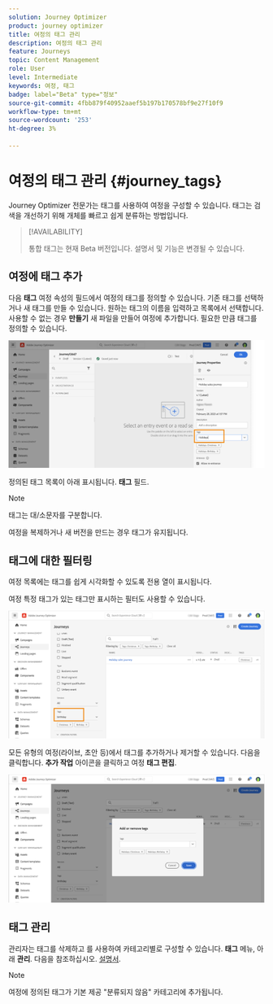 ```yaml
---
solution: Journey Optimizer
product: journey optimizer
title: 여정의 태그 관리
description: 여정의 태그 관리
feature: Journeys
topic: Content Management
role: User
level: Intermediate
keywords: 여정, 태그
badge: label="Beta" type="정보"
source-git-commit: 4fbb879f40952aaef5b197b170578bf9e27f10f9
workflow-type: tm+mt
source-wordcount: '253'
ht-degree: 3%

---
```


# 여정의 태그 관리 {#journey_tags}

Journey Optimizer 전문가는 태그를 사용하여 여정을 구성할 수 있습니다. 태그는 검색을 개선하기 위해 개체를 빠르고 쉽게 분류하는 방법입니다.

>[!AVAILABILITY]
>
> 통합 태그는 현재 Beta 버전입니다. 설명서 및 기능은 변경될 수 있습니다.

## 여정에 태그 추가

다음 **태그** 여정 속성의 필드에서 여정의 태그를 정의할 수 있습니다. 기존 태그를 선택하거나 새 태그를 만들 수 있습니다. 원하는 태그의 이름을 입력하고 목록에서 선택합니다. 사용할 수 없는 경우 **만들기** 새 파일을 만들어 여정에 추가합니다. 필요한 만큼 태그를 정의할 수 있습니다.

![](assets/tags1.png)

정의된 태그 목록이 아래 표시됩니다. **태그** 필드.

>[!NOTE]
>
> 태그는 대/소문자를 구분합니다.
> 
> 여정을 복제하거나 새 버전을 만드는 경우 태그가 유지됩니다.

## 태그에 대한 필터링

여정 목록에는 태그를 쉽게 시각화할 수 있도록 전용 열이 표시됩니다.

여정 특정 태그가 있는 태그만 표시하는 필터도 사용할 수 있습니다.

![](assets/tags2.png)

모든 유형의 여정(라이브, 초안 등)에서 태그를 추가하거나 제거할 수 있습니다. 다음을 클릭합니다. **추가 작업** 아이콘을 클릭하고 여정 **태그 편집**.

![](assets/tags3.png)

## 태그 관리

관리자는 태그를 삭제하고 를 사용하여 카테고리별로 구성할 수 있습니다. **태그** 메뉴, 아래 **관리**. 다음을 참조하십시오. [설명서](https://experienceleague.adobe.com/docs/experience-platform/administrative-tags/overview.html).

>[!NOTE]
>
> 여정에 정의된 태그가 기본 제공 &quot;분류되지 않음&quot; 카테고리에 추가됩니다.
